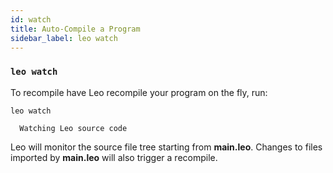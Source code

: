 ```yaml
---
id: watch
title: Auto-Compile a Program
sidebar_label: leo watch
---
```


### `leo watch`

To recompile have Leo recompile your program on the fly, run:
```leo_console
leo watch
```
```leo_console title="console output:"
  Watching Leo source code
```
Leo will monitor the source file tree starting from **main.leo**.
Changes to files imported by **main.leo** will also trigger a recompile.